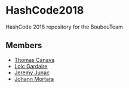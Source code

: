 # HashCode2018
HashCode 2018 repository for the BoubouTeam

## Members
 * [Thomas Canava](mailto:tomcorse2@gmail.com)
 * [Loic Gardaire](mailto:)
 * [Jeremy Junac](mailto:jeremy.junac06@gmail.com)
 * [Johann Mortara](mailto:johann.mortara@gmail.com)
